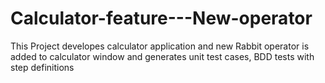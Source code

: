 # Calculator-feature---New-operator
This Project developes calculator application and new Rabbit operator is added to calculator window and generates unit test cases, BDD tests with step definitions
